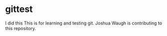 # gittest
I did this
This is for learning and testing git.
Joshua Waugh is contributing to this repository.
